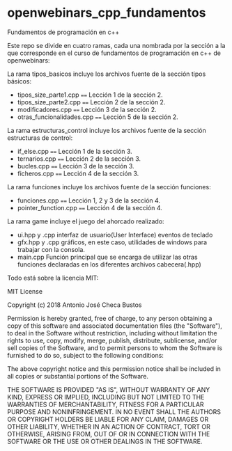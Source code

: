 # openwebinars_cpp_fundamentos
Fundamentos de programación en c++

Este repo se divide en cuatro ramas, cada una nombrada por la sección a la que corresponde en el curso de fundamentos de programación en c++ de openwebinars:

La rama tipos_basicos incluye los archivos fuente de la sección tipos básicos:
* tipos_size_parte1.cpp ``==`` Lección 1 de la sección 2.
* tipos_size_parte2.cpp ``==`` Lección 2 de la sección 2.
* modificadores.cpp ``==`` Lección 3 de la sección 2.
* otras_funcionalidades.cpp ``==`` Lección 5 de la sección 2.

La rama estructuras_control incluye los archivos fuente de la sección estructuras de control:
* if_else.cpp ``==`` Lección 1 de la sección 3.
* ternarios.cpp ``==`` Lección 2 de la sección 3.
* bucles.cpp ``==`` Lección 3 de la sección 3.
* ficheros.cpp ``==`` Lección 4 de la sección 3.

La rama funciones incluye los archivos fuente de la sección funciones:
* funciones.cpp ``==`` Lección 1, 2 y 3 de la sección 4.
* pointer_function.cpp ``==`` Lección 4 de la sección 4.

La rama game incluye el juego del ahorcado realizado:
* ui.hpp y .cpp interfaz de usuario(User Interface) eventos de teclado
* gfx.hpp y .cpp gráficos, en este caso, utilidades de windows para trabajar con la consola.
* main.cpp Función principal que se encarga de utilizar las otras funciones declaradas en los diferentes archivos cabecera(.hpp)

Todo está sobre la licencia MIT:

MIT License

Copyright (c) 2018 Antonio José Checa Bustos

Permission is hereby granted, free of charge, to any person obtaining a copy
of this software and associated documentation files (the "Software"), to deal
in the Software without restriction, including without limitation the rights
to use, copy, modify, merge, publish, distribute, sublicense, and/or sell
copies of the Software, and to permit persons to whom the Software is
furnished to do so, subject to the following conditions:

The above copyright notice and this permission notice shall be included in all
copies or substantial portions of the Software.

THE SOFTWARE IS PROVIDED "AS IS", WITHOUT WARRANTY OF ANY KIND, EXPRESS OR
IMPLIED, INCLUDING BUT NOT LIMITED TO THE WARRANTIES OF MERCHANTABILITY,
FITNESS FOR A PARTICULAR PURPOSE AND NONINFRINGEMENT. IN NO EVENT SHALL THE
AUTHORS OR COPYRIGHT HOLDERS BE LIABLE FOR ANY CLAIM, DAMAGES OR OTHER
LIABILITY, WHETHER IN AN ACTION OF CONTRACT, TORT OR OTHERWISE, ARISING FROM,
OUT OF OR IN CONNECTION WITH THE SOFTWARE OR THE USE OR OTHER DEALINGS IN THE
SOFTWARE.